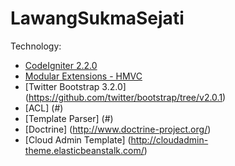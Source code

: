 # LawangSukmaSejati

Technology:

- [CodeIgniter 2.2.0](http://codeigniter.com)
- [Modular Extensions - HMVC](http://bitbucket.org/wiredesignz/codeigniter-modular-extensions-hmvc/overview)
- [Twitter Bootstrap 3.2.0] (https://github.com/twitter/bootstrap/tree/v2.0.1)
- [ACL] (#)
- [Template Parser] (#)
- [Doctrine] (http://www.doctrine-project.org/)
- [Cloud Admin Template] (http://cloudadmin-theme.elasticbeanstalk.com/)
